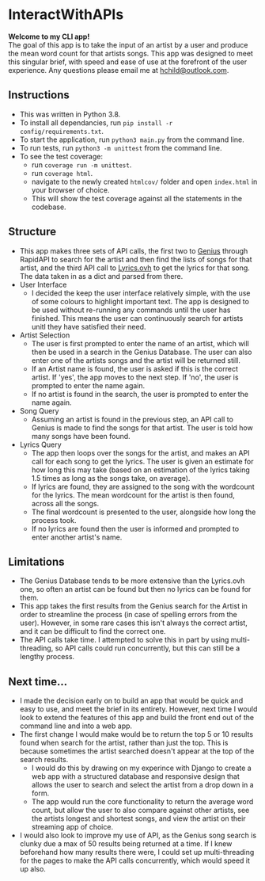 # InteractWithAPIs
**Welcome to my CLI app!**\
The goal of this app is to take the input of an artist by a user and produce the mean word count for that artists songs. This app was designed to meet this singular brief, with speed and ease of use at the forefront of the user experience. Any questions please email me at [hchild@outlook.com](mailto:hchild@outlook.com).

## Instructions
- This was written in Python 3.8.
- To install all dependancies, run `pip install -r config/requirements.txt`.
- To start the application, run `python3 main.py` from the command line.
- To run tests, run `python3 -m unittest` from the command line.
- To see the test coverage:
    - run `coverage run -m unittest`.
    - run `coverage html`.
    - navigate to the newly created `htmlcov/` folder and open `index.html` in your browser of choice.
    - This will show the test coverage against all the statements in the codebase.

## Structure
- This app makes three sets of API calls, the first two to [Genius](https://rapidapi.com/brianiswu/api/genius/) through RapidAPI to search for the artist and then find the lists of songs for that artist, and the third API call to [Lyrics.ovh](https://lyricsovh.docs.apiary.io/#reference/0/lyrics-of-a-song/search) to get the lyrics for that song. The data taken in as a dict and parsed from there.
- User Interface
  - I decided the keep the user interface relatively simple, with the use of some colours to highlight important text. The app is designed to be used without re-running any commands until the user has finished. This means the user can continuously search for artists unitl they have satisfied their need.
- Artist Selection
  - The user is first prompted to enter the name of an artist, which will then be used in a search in the Genius Database. The user can also enter one of the artists songs and the artist will be returned still.
  - If an Artist name is found, the user is asked if this is the correct artist. If 'yes', the app moves to the next step. If 'no', the user is prompted to enter the name again.
  - If no artist is found in the search, the user is prompted to enter the name again.
- Song Query
  - Assuming an artist is found in the previous step, an API call to Genius is made to find the songs for that artist. The user is told how many songs have been found.
- Lyrics Query
  - The app then loops over the songs for the artist, and makes an API call for each song to get the lyrics. The user is given an estimate for how long this may take (based on an estimation of the lyrics taking 1.5 times as long as the songs take, on average).
  - If lyrics are found, they are assigned to the song with the wordcount for the lyrics. The mean wordcount for the artist is then found, across all the songs.
  - The final wordcount is presented to the user, alongside how long the process took.
  - If no lyrics are found then the user is informed and prompted to enter another artist's name.

## Limitations
- The Genius Database tends to be more extensive than the Lyrics.ovh one, so often an artist can be found but then no lyrics can be found for them.
- This app takes the first results from the Genius search for the Artist in order to streamline the process (in case of spelling errors from the user). However, in some rare cases this isn't always the correct artist, and it can be difficult to find the correct one.
- The API calls take time. I attempted to solve this in part by using multi-threading, so API calls could run concurrently, but this can still be a lengthy process.

## Next time...
- I made the decision early on to build an app that would be quick and easy to use, and meet the brief in its entirety. However, next time I would look to extend the features of this app and build the front end out of the command line and into a web app.
- The first change I would make would be to return the top 5 or 10 results found when search for the artist, rather than just the top. This is because sometimes the artist searched doesn't appear at the top of the search results.
    - I would do this by drawing on my experince with Django to create a web app with a structured database and responsive design that allows the user to search and select the artist from a drop down in a form.
    - The app would run the core functionality to return the average word count, but allow the user to also compare against other artists, see the artists longest and shortest songs, and view the artist on their streaming app of choice.
- I would also look to improve my use of API, as the Genius song search is clunky due a max of 50 results being returned at a time. If I knew beforehand how many results there were, I could set up multi-threading for the pages to make the API calls concurrently, which would speed it up also.
